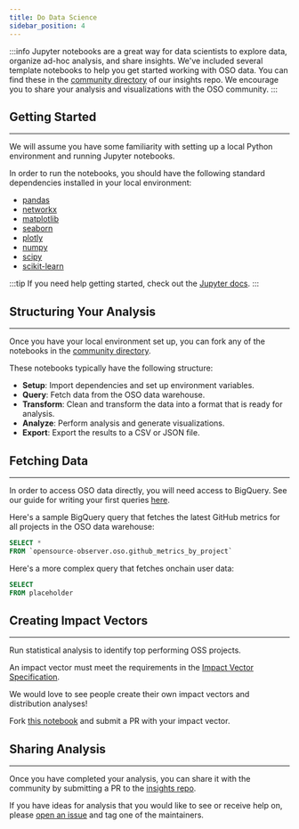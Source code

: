 ```yaml
---
title: Do Data Science
sidebar_position: 4
---
```


:::info
Jupyter notebooks are a great way for data scientists to explore data, organize ad-hoc analysis, and share insights. We've included several template notebooks to help you get started working with OSO data. You can find these in the [community directory](https://github.com/opensource-observer/insights/tree/main/community/notebook_templates) of our insights repo. We encourage you to share your analysis and visualizations with the OSO community.
:::

## Getting Started

---

We will assume you have some familiarity with setting up a local Python environment and running Jupyter notebooks.

In order to run the notebooks, you should have the following standard dependencies installed in your local environment:

- [pandas](https://pandas.pydata.org/)
- [networkx](https://networkx.org/)
- [matplotlib](https://matplotlib.org/)
- [seaborn](https://seaborn.pydata.org/)
- [plotly](https://plotly.com/python/)
- [numpy](https://numpy.org/)
- [scipy](https://www.scipy.org/)
- [scikit-learn](https://scikit-learn.org/stable/)

:::tip
If you need help getting started, check out the [Jupyter docs](https://jupyter-notebook-beginner-guide.readthedocs.io/en/latest/).
:::

## Structuring Your Analysis

---

Once you have your local environment set up, you can fork any of the notebooks in the [community directory](https://github.com/opensource-observer/insights/tree/main/community/notebooks).

These notebooks typically have the following structure:

- **Setup**: Import dependencies and set up environment variables.
- **Query**: Fetch data from the OSO data warehouse.
- **Transform**: Clean and transform the data into a format that is ready for analysis.
- **Analyze**: Perform analysis and generate visualizations.
- **Export**: Export the results to a CSV or JSON file.

## Fetching Data

---

In order to access OSO data directly, you will need access to BigQuery. See our guide for writing your first queries [here](../getting-started/first-queries).

Here's a sample BigQuery query that fetches the latest GitHub metrics for all projects in the OSO data warehouse:

```sql
SELECT *
FROM `opensource-observer.oso.github_metrics_by_project`
```

Here's a more complex query that fetches onchain user data:

```sql
SELECT
FROM placeholder
```

## Creating Impact Vectors

---

Run statistical analysis to identify top performing OSS projects.

An impact vector must meet the requirements in the [Impact Vector Specification](../how-oso-works/resources/impact-vector-spec).

We would love to see people create their own impact vectors and distribution analyses!

Fork [this notebook](https://github.com/opensource-observer/insights/blob/main/community/datasets/retropgf3_results/ImpactVectors%20vs%20DistributionResults.ipynb) and submit a PR with your impact vector.

## Sharing Analysis

---

Once you have completed your analysis, you can share it with the community by submitting a PR to the [insights repo](https://github.com/opensource-observer/insights).

If you have ideas for analysis that you would like to see or receive help on, please [open an issue](https://github.com/opensource-observer/insights/issues) and tag one of the maintainers.
